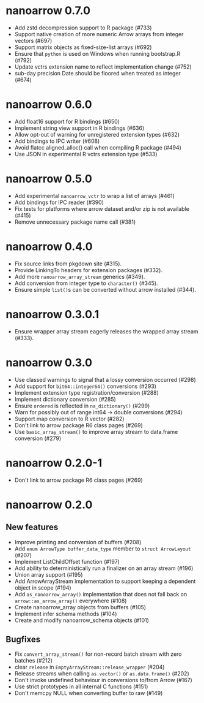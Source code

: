 <!---
  Licensed to the Apache Software Foundation (ASF) under one
  or more contributor license agreements.  See the NOTICE file
  distributed with this work for additional information
  regarding copyright ownership.  The ASF licenses this file
  to you under the Apache License, Version 2.0 (the
  "License"); you may not use this file except in compliance
  with the License.  You may obtain a copy of the License at

    http://www.apache.org/licenses/LICENSE-2.0

  Unless required by applicable law or agreed to in writing,
  software distributed under the License is distributed on an
  "AS IS" BASIS, WITHOUT WARRANTIES OR CONDITIONS OF ANY
  KIND, either express or implied.  See the License for the
  specific language governing permissions and limitations
  under the License.
-->

# nanoarrow 0.7.0

- Add zstd decompression support to R package (#733)
- Support native creation of more numeric Arrow arrays from integer vectors (#697)
- Support matrix objects as fixed-size-list arrays (#692)
- Ensure that `python` is used on Windows when running bootstrap.R (#792)
- Update vctrs extension name to reflect implementation change (#752)
- sub-day precision Date should be floored when treated as integer (#674)

# nanoarrow 0.6.0

- Add float16 support for R bindings (#650)
- Implement string view support in R bindings (#636)
- Allow opt-out of warning for unregistered extension types (#632)
- Add bindings to IPC writer (#608)
- Avoid flatcc aligned_alloc() call when compiling R package (#494)
- Use JSON in experimental R vctrs extension type (#533)

# nanoarrow 0.5.0

- Add experimental `nanoarrow_vctr` to wrap a list of arrays (#461)
- Add bindings for IPC reader (#390)
- Fix tests for platforms where arrow dataset and/or zip is not available (#415)
- Remove unnecessary package name call (#381)

# nanoarrow 0.4.0

- Fix source links from pkgdown site (#315).
- Provide LinkingTo headers for extension packages (#332).
- Add more `nanoarrow_array_stream` generics (#349).
- Add conversion from integer type to `character()` (#345).
- Ensure simple `list()`s can be converted without arrow installed (#344).

# nanoarrow 0.3.0.1

- Ensure wrapper array stream eagerly releases the wrapped array stream (#333).

# nanoarrow 0.3.0

- Use classed warnings to signal that a lossy conversion occurred
  (#298)
- Add support for `bit64::integer64()` conversions (#293)
- Implement extension type registration/conversion  (#288)
- Implement dictionary conversion (#285)
- Ensure `ordered` is reflected in `na_dictionary()` (#299)
- Warn for possibly out of range int64 -> double conversions (#294)
- Support map conversion to R vector (#282)
- Don't link to arrow package R6 class pages (#269)
- Use `basic_array_stream()` to improve array stream to data.frame
  conversion (#279)

# nanoarrow 0.2.0-1

- Don't link to arrow package R6 class pages (#269)

# nanoarrow 0.2.0

## New features

- Improve printing and conversion of buffers (#208)
- Add `enum ArrowType buffer_data_type` member to `struct ArrowLayout` (#207)
- Implement ListChildOffset function (#197)
- Add ability to deterministically run a finalizer on an array stream (#196)
- Union array support (#195)
- Add ArrowArrayStream implementation to support keeping a dependent object in
  scope (#194)
- Add `as_nanoarrow_array()` implementation that does not fall back on
  `arrow::as_arrow_array()` everywhere (#108)
- Create nanoarrow_array objects from buffers (#105)
- Implement infer schema methods (#104)
- Create and modify nanoarrow_schema objects (#101)

## Bugfixes

- Fix `convert_array_stream()` for non-record batch stream with zero batches
  (#212)
- clear `release` in `EmptyArrayStream::release_wrapper` (#204)
- Release streams when calling `as.vector()` or `as.data.frame()` (#202)
- Don't invoke undefined behaviour in conversions to/from Arrow (#167)
- Use strict prototypes in all internal C functions (#151)
- Don't memcpy NULL when converting buffer to raw (#149)
